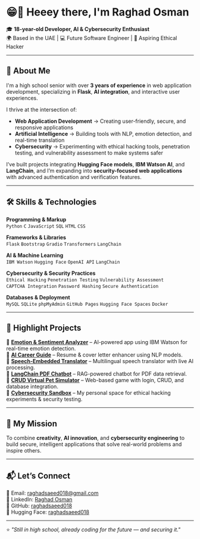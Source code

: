 # 😁👋 Heeey there, I'm Raghad Osman

🎓 **18-year-old Developer, AI & Cybersecurity Enthusiast**  
🌍 Based in the UAE | 💻 Future Software Engineer | 🔐 Aspiring Ethical Hacker

---

## 🧠 About Me
I'm a high school senior with over **3 years of experience** in web application development, specializing in **Flask**, **AI integration**, and interactive user experiences.  

I thrive at the intersection of:
- **Web Application Development** → Creating user-friendly, secure, and responsive applications  
- **Artificial Intelligence** → Building tools with NLP, emotion detection, and real-time translation  
- **Cybersecurity** → Experimenting with ethical hacking tools, penetration testing, and vulnerability assessment to make systems safer  

I’ve built projects integrating **Hugging Face models**, **IBM Watson AI**, and **LangChain**, and I’m expanding into **security-focused web applications** with advanced authentication and verification features.

---

## 🛠️ Skills & Technologies

**Programming & Markup**  
`Python` `C` `JavaScript` `SQL` `HTML` `CSS`  

**Frameworks & Libraries**  
`Flask` `Bootstrap` `Gradio` `Transformers` `LangChain`

**AI & Machine Learning**  
`IBM Watson` `Hugging Face` `OpenAI API` `LangChain`

**Cybersecurity & Security Practices**  
`Ethical Hacking` `Penetration Testing` `Vulnerability Assessment`  
`CAPTCHA Integration` `Password Hashing` `Secure Authentication`

**Databases & Deployment**  
`MySQL` `SQLite` `phpMyAdmin` `GitHub Pages` `Hugging Face Spaces` `Docker`

---

## 📌 Highlight Projects
🌟 **[Emotion & Sentiment Analyzer](#)** – AI-powered app using IBM Watson for real-time emotion detection.  
🌟 **[AI Career Guide](#)** – Resume & cover letter enhancer using NLP models.  
🌟 **[Speech-Embedded Translator](#)** – Multilingual speech translator with live AI processing.  
🌟 **[LangChain PDF Chatbot](#)** – RAG-powered chatbot for PDF data retrieval.  
🌟 **[CRUD Virtual Pet Simulator](#)** – Web-based game with login, CRUD, and database integration.  
🌟 **[Cybersecurity Sandbox](#)** – My personal space for ethical hacking experiments & security testing.

---

## 🎯 My Mission
To combine **creativity**, **AI innovation**, and **cybersecurity engineering** to build secure, intelligent applications that solve real-world problems and inspire others.

---

## 📬 Let’s Connect
📧 Email: [raghadsaeed018@gmail.com](mailto:raghadsaeed018@gmail.com)  
💼 LinkedIn: [Raghad Osman](https://www.linkedin.com/in/raghad-osman-3484432b2/)  
🐙 GitHub: [raghadsaeed018](https://github.com/raghadsaeed018)  
🤖 Hugging Face: [raghadsaeed018](https://huggingface.co/raghadsaeed018)  

---
⭐ *"Still in high school, already coding for the future — and securing it."*  
